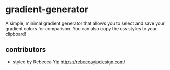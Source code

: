 # gradient-generator

A simple, minimal gradient generator that allows you to select and save your gradient colors for comparison.
You can also copy the css styles to your clipboard!

## contributors

- styled by Rebecca Yip https://rebeccayipdesign.com/
